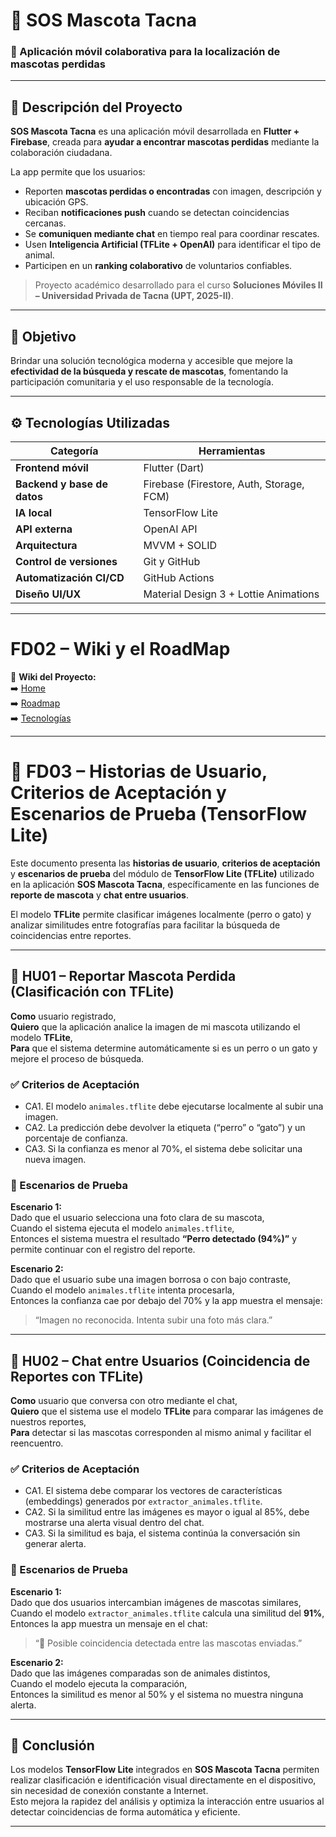 # 🐶 SOS Mascota Tacna

### 📱 Aplicación móvil colaborativa para la localización de mascotas perdidas

---

## 📖 Descripción del Proyecto

**SOS Mascota Tacna** es una aplicación móvil desarrollada en **Flutter + Firebase**, creada para **ayudar a encontrar mascotas perdidas** mediante la colaboración ciudadana.

La app permite que los usuarios:
- Reporten **mascotas perdidas o encontradas** con imagen, descripción y ubicación GPS.  
- Reciban **notificaciones push** cuando se detectan coincidencias cercanas.  
- Se **comuniquen mediante chat** en tiempo real para coordinar rescates.  
- Usen **Inteligencia Artificial (TFLite + OpenAI)** para identificar el tipo de animal.  
- Participen en un **ranking colaborativo** de voluntarios confiables.

> Proyecto académico desarrollado para el curso **Soluciones Móviles II – Universidad Privada de Tacna (UPT, 2025-II)**.

---

## 🎯 Objetivo

Brindar una solución tecnológica moderna y accesible que mejore la **efectividad de la búsqueda y rescate de mascotas**, fomentando la participación comunitaria y el uso responsable de la tecnología.

---

## ⚙️ Tecnologías Utilizadas

| Categoría | Herramientas |
|------------|---------------|
| **Frontend móvil** | Flutter (Dart) |
| **Backend y base de datos** | Firebase (Firestore, Auth, Storage, FCM) |
| **IA local** | TensorFlow Lite |
| **API externa** | OpenAI API |
| **Arquitectura** | MVVM + SOLID |
| **Control de versiones** | Git y GitHub |
| **Automatización CI/CD** | GitHub Actions |
| **Diseño UI/UX** | Material Design 3 + Lottie Animations |

---
#  FD02 – Wiki y el RoadMap
📘 **Wiki del Proyecto:**  
➡️ [Home](https://github.com/UPT-FAING-EPIS/proyecto-si784-2025-ii-u2-sosmascota/wiki)  
➡️ [Roadmap](https://github.com/UPT-FAING-EPIS/proyecto-si784-2025-ii-u2-sosmascota/wiki/Roadmap)  
➡️ [Tecnologías](https://github.com/UPT-FAING-EPIS/proyecto-si784-2025-ii-u2-sosmascota/wiki/Tecnologias)  

---
# 🧠 FD03 – Historias de Usuario, Criterios de Aceptación y Escenarios de Prueba (TensorFlow Lite)

Este documento presenta las **historias de usuario**, **criterios de aceptación** y **escenarios de prueba** del módulo de **TensorFlow Lite (TFLite)** utilizado en la aplicación **SOS Mascota Tacna**, específicamente en las funciones de **reporte de mascota** y **chat entre usuarios**.

El modelo **TFLite** permite clasificar imágenes localmente (perro o gato) y analizar similitudes entre fotografías para facilitar la búsqueda de coincidencias entre reportes.

---

## 🐾 HU01 – Reportar Mascota Perdida (Clasificación con TFLite)

**Como** usuario registrado,  
**Quiero** que la aplicación analice la imagen de mi mascota utilizando el modelo **TFLite**,  
**Para** que el sistema determine automáticamente si es un perro o un gato y mejore el proceso de búsqueda.

### ✅ Criterios de Aceptación
- CA1. El modelo `animales.tflite` debe ejecutarse localmente al subir una imagen.  
- CA2. La predicción debe devolver la etiqueta (“perro” o “gato”) y un porcentaje de confianza.  
- CA3. Si la confianza es menor al 70%, el sistema debe solicitar una nueva imagen.

### 🧪 Escenarios de Prueba
**Escenario 1:**  
Dado que el usuario selecciona una foto clara de su mascota,  
Cuando el sistema ejecuta el modelo `animales.tflite`,  
Entonces el sistema muestra el resultado **“Perro detectado (94%)”** y permite continuar con el registro del reporte.  

**Escenario 2:**  
Dado que el usuario sube una imagen borrosa o con bajo contraste,  
Cuando el modelo `animales.tflite` intenta procesarla,  
Entonces la confianza cae por debajo del 70% y la app muestra el mensaje:  
> “Imagen no reconocida. Intenta subir una foto más clara.”

---

## 💬 HU02 – Chat entre Usuarios (Coincidencia de Reportes con TFLite)

**Como** usuario que conversa con otro mediante el chat,  
**Quiero** que el sistema use el modelo **TFLite** para comparar las imágenes de nuestros reportes,  
**Para** detectar si las mascotas corresponden al mismo animal y facilitar el reencuentro.

### ✅ Criterios de Aceptación
- CA1. El sistema debe comparar los vectores de características (embeddings) generados por `extractor_animales.tflite`.  
- CA2. Si la similitud entre las imágenes es mayor o igual al 85%, debe mostrarse una alerta visual dentro del chat.  
- CA3. Si la similitud es baja, el sistema continúa la conversación sin generar alerta.

### 🧪 Escenarios de Prueba
**Escenario 1:**  
Dado que dos usuarios intercambian imágenes de mascotas similares,  
Cuando el modelo `extractor_animales.tflite` calcula una similitud del **91%**,  
Entonces la app muestra un mensaje en el chat:  
> “🐾 Posible coincidencia detectada entre las mascotas enviadas.”  

**Escenario 2:**  
Dado que las imágenes comparadas son de animales distintos,  
Cuando el modelo ejecuta la comparación,  
Entonces la similitud es menor al 50% y el sistema no muestra ninguna alerta.

---

## 🧾 Conclusión

Los modelos **TensorFlow Lite** integrados en **SOS Mascota Tacna** permiten realizar clasificación e identificación visual directamente en el dispositivo, sin necesidad de conexión constante a Internet.  
Esto mejora la rapidez del análisis y optimiza la interacción entre usuarios al detectar coincidencias de forma automática y eficiente.

---

